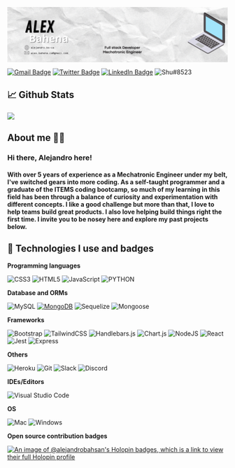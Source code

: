 <div>
 
 <p float="center">
  <img align="center" src="https://github.com/alex-bahena/alex-bahena/blob/main/Alex%20Bahena.gif" width="1000" height="auto"/>

 </p>

 
[![Gmail Badge](https://img.shields.io/badge/gmail-contact-red?style=flat&logo=gmail&logoColor=white&color=red)](https://mail.google.com/mail/?view=cm&fs=1&to=alejandro.bahsan.ca@gmail.com&su=SUBJECT&body=BODY) [![Twitter Badge](https://img.shields.io/badge/Twitter-Profile-informational?style=flat&logo=twitter&logoColor=white&color=1CA2F1)](https://twitter.com/AlejandroBahSan) [![LinkedIn Badge](https://img.shields.io/badge/LinkedIn-Profile-informational?style=flat&logo=linkedin&logoColor=white&color=0D76A8)](https://www.linkedin.com/in/alejandro-b-sandoval/) ![Shu#8523](https://dcbadge.vercel.app/api/shield/816390606980513852?style=flat?theme=default-inverted)


## 📈 Github Stats

<a href="https://github.com/alex-bahena/alex-bahena">
  <img align="center" src="https://github-readme-stats.vercel.app/api/top-langs/?username=alex-bahena&layout=compact&theme=gruvbox"/>
</a>

<p>
 
## About me 🙋‍♂️

### Hi there, Alejandro here!

#### With over 5 years of experience as a Mechatronic Engineer under my belt, I've switched gears into more coding. As a self-taught programmer and a graduate of the ITEMS coding bootcamp, so much of my learning in this field has been through a balance of curiosity and experimentation with different concepts. I like a good challenge but more than that, I love to help teams build great products. I also love helping build things right the first time. I invite you to be nosey here and explore my past projects below.

</p>

## 🚀 Technologies I use and badges

**Programming languages**

![CSS3](https://img.shields.io/badge/css3-%231572B6.svg?style=for-the-badge&logo=css3&logoColor=white) ![HTML5](https://img.shields.io/badge/html5-%23E34F26.svg?style=for-the-badge&logo=html5&logoColor=white) ![JavaScript](https://img.shields.io/badge/javascript-%23323330.svg?style=for-the-badge&logo=javascript&logoColor=%23F7DF1E) ![PYTHON](https://img.shields.io/badge/Python-FFD43B?style=for-the-badge&logo=python&logoColor=blue)

**Database and ORMs**

![MySQL](https://img.shields.io/badge/MySQL-005C84?style=for-the-badge&logo=mysql&logoColor=white) [![MongoDB](https://img.shields.io/static/v1?style=for-the-badge&message=MongoDB&color=47A248&logo=MongoDB&logoColor=FFFFFF&label=)](https://www.mongodb.com/) ![Sequelize](https://img.shields.io/badge/Sequelize-52B0E7?style=for-the-badge&logo=Sequelize&logoColor=white) ![Mongoose](https://img.shields.io/badge/Mongoose-880000?style=for-the-badge&logo=Mongoose&logoColor=red)

**Frameworks**

![Bootstrap](https://img.shields.io/badge/bootstrap-%23563D7C.svg?style=for-the-badge&logo=bootstrap&logoColor=white) ![TailwindCSS](https://img.shields.io/badge/tailwindcss-%2338B2AC.svg?style=for-the-badge&logo=tailwind-css&logoColor=white) ![Handlebars.js](https://img.shields.io/static/v1?style=for-the-badge&message=Handlebars.js&color=000000&logo=Handlebars.js&logoColor=FFFFFF&label=) ![Chart.js](https://img.shields.io/badge/chart.js-F5788D.svg?style=for-the-badge&logo=chart.js&logoColor=white) ![NodeJS](https://img.shields.io/badge/node.js-6DA55F?style=for-the-badge&logo=node.js&logoColor=white) ![React](https://img.shields.io/badge/react-%2320232a.svg?style=for-the-badge&logo=react&logoColor=%2361DAFB) ![Jest](https://img.shields.io/badge/Jest-323330?style=for-the-badge&logo=Jest&logoColor=white)  ![Express](https://img.shields.io/badge/Express.js-404D59?style=for-the-badge) 

**Others**

![Heroku](https://img.shields.io/badge/heroku-%23430098.svg?style=for-the-badge&logo=heroku&logoColor=white) ![Git](https://img.shields.io/badge/GIT-E44C30?style=for-the-badge&logo=git&logoColor=white) ![Slack](https://img.shields.io/badge/Slack-4A154B?style=for-the-badge&logo=slack&logoColor=white) ![Discord](https://img.shields.io/badge/Discord-7289DA?style=for-the-badge&logo=discord&logoColor=white)

**IDEs/Editors**

![Visual Studio Code](https://img.shields.io/badge/Visual%20Studio%20Code-0078d7.svg?style=for-the-badge&logo=visual-studio-code&logoColor=white) 


**OS**

![Mac](https://img.shields.io/badge/mac%20os-000000?style=for-the-badge&logo=apple&logoColor=white)
![Windows](https://img.shields.io/badge/Windows-0078D6?style=for-the-badge&logo=windows&logoColor=white)


**Open source contribution badges**

[![An image of @alejandrobahsan's Holopin badges, which is a link to view their full Holopin profile](https://holopin.me/alejandrobahsan)](https://holopin.io/@alejandrobahsan)
</div>





